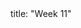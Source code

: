 <frontmatter>
title: "Week 11"
</frontmatter>

<panel header="{{glyphicon_flag}} Outcomes" popup-url="{{baseUrl}}/schedule/week11/outcomes.html" expanded no-close>
  <include src="outcomes.md#main" />
</panel>

<panel header="{{glyphicon_check}} Todo" no-close>
  <include src="todo.md" />
</panel>

<panel header="{{glyphicon_pencil}} Tutorial 11" no-close>
  <include src="tutorial.md" />
</panel>

<panel header="{{glyphicon_blackboard}} Lecture 11" no-close>
  <include src="lecture.md" />
</panel>

